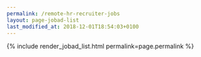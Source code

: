 ```yaml
---
permalink: /remote-hr-recruiter-jobs
layout: page-jobad-list
last_modified_at: 2018-12-01T18:54:03+0100
---
```

{% include render_jobad_list.html permalink=page.permalink %}
